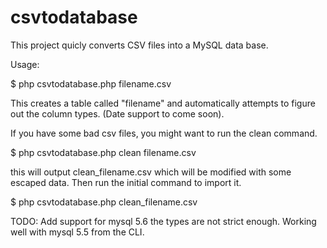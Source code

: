 csvtodatabase
=============

This project quicly converts CSV files into a MySQL data base.

Usage:

$ php csvtodatabase.php filename.csv 

This creates a table called "filename" and automatically attempts to figure out the column types. (Date support to come soon).

If you have some bad csv files, you might want to run the clean command.

$ php csvtodatabase.php clean filename.csv

this will output clean_filename.csv which will be modified with some escaped data. Then run the initial command to import it.

$ php csvtodatabase.php clean_filename.csv

TODO: Add support for mysql 5.6 the types are not strict enough. Working well with mysql 5.5 from the CLI.